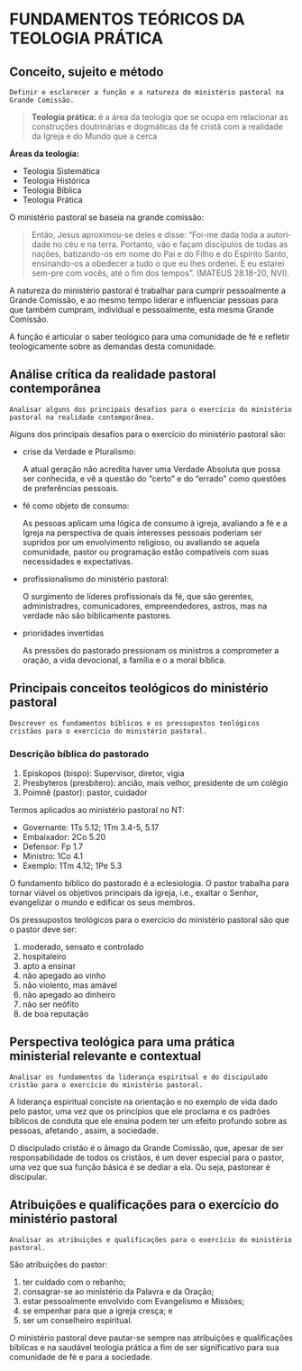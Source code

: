 # FUNDAMENTOS TEÓRICOS DA TEOLOGIA PRÁTICA


## Conceito, sujeito e método

	Definir e esclarecer a função e a natureza do ministério pastoral na Grande Comissão.

> **Teologia prática:**
> é a área da teologia que se ocupa em relacionar as construções doutrinárias e dogmáticas da fé cristã com a realidade da Igreja e do Mundo que a cerca

**Áreas da teologia:**

- Teologia Sistemática
- Teologia Histórica
- Teologia Bíblica
- Teologia Prática

O ministério pastoral se baseia na grande comissão:

> Então,  Jesus  aproximou-se  deles  e  disse:  “Foi-me  dada  toda  a  autori-dade  no  céu  e  na  terra.  Portanto,  vão  e  façam  discípulos  de  todas  as  nações, batizando-os em nome do Pai e do Filho e do Espírito Santo, ensinando-os a obedecer a tudo o que eu lhes ordenei. E eu estarei sem-pre com vocês, até o fim dos tempos”. (MATEUS 28.18-20, NVI).

A natureza do ministério pastoral é trabalhar para cumprir pessoalmente a Grande Comissão, e ao mesmo tempo liderar e influenciar pessoas para que também cumpram, individual e pessoalmente, esta mesma Grande Comissão.

A função é articular o saber teológico para uma comunidade de fé e refletir teologicamente sobre as demandas desta comunidade.


## Análise crítica da realidade pastoral contemporânea

	Analisar alguns dos principais desafios para o exercício do ministério pastoral na realidade contemporânea.
	
Alguns dos principais desafios para o exercício do ministério pastoral são:
- crise da Verdade e Pluralismo:

	A atual geração não acredita haver uma Verdade Absoluta que possa ser conhecida, e vê a questão do “certo” e do “errado” como questões de preferências pessoais.
	
- fé como objeto de consumo:

	As pessoas aplicam uma lógica de consumo à igreja, avaliando a fé e a Igreja na perspectiva de quais interesses pessoais poderiam ser supridos por um envolvimento religioso, ou avaliando se aquela comunidade, pastor ou programação estão compatíveis com suas necessidades e expectativas.
	
- profissionalismo do ministério pastoral:

	O surgimento de líderes profissionais da fé, que são gerentes, administradres, comunicadores, empreendedores, astros, mas na verdade não são biblicamente pastores.

- prioridades invertidas

	As pressões do pastorado pressionam os ministros a comprometer a oração, a vida devocional, a família e o a moral bíblica.


## Principais conceitos teológicos do ministério pastoral

	Descrever os fundamentos bíblicos e os pressupostos teológicos cristãos para o exercício do ministério pastoral.

### Descrição bíblica do pastorado
1. Episkopos (bispo): Supervisor, diretor, vigia
2. Presbyteros (presbítero): ancião, mais velhor, presidente de um colégio
3. Poimnê (pastor): pastor, cuidador

Termos aplicados ao ministério pastoral no NT:
- Governante: 1Ts 5.12; 1Tm 3.4-5, 5.17
- Embaixador: 2Co 5.20
- Defensor: Fp 1.7
- Ministro: 1Co 4.1
- Exemplo: 1Tm 4.12; 1Pe 5.3

O fundamento bíblico do pastorado é a eclesiologia. O pastor trabalha para tornar viável os objetivos principais da igreja, i.e., exaltar o Senhor, evangelizar o mundo e edificar os seus membros.

Os pressupostos teológicos para o exercício do ministério pastoral são que o pastor deve ser:

1. moderado, sensato e controlado
2. hospitaleiro
3. apto a ensinar
4. não apegado ao vinho
5. não violento, mas amável
6. não apegado ao dinheiro
7. não ser neófito
8. de boa reputação

## Perspectiva teológica para uma prática ministerial relevante e contextual
	Analisar os fundamentos da liderança espiritual e do discipulado cristão para o exercício do ministério pastoral.

A liderança espiritual conciste na orientação e no exemplo de vida dado pelo pastor, uma vez que os princípios que ele proclama e os padrões bíblicos de conduta que ele ensina podem ter um efeito profundo sobre as pessoas, afetando , assim, a sociedade.

O discipulado cristão é o âmago da Grande Comissão, que, apesar de ser responsabilidade de todos os cristãos, é um dever especial para o pastor, uma vez que sua função básica é se dediar a ela. Ou seja, pastorear é discipular.

## Atribuições e qualificações para o exercício do ministério pastoral
	Analisar as atribuições e qualificações para o exercício do ministério pastoral.
	
São atribuições do pastor:
1. ter cuidado com o rebanho;
2. consagrar-se ao ministério da Palavra e da Oração;
3. estar pessoalmente envolvido com Evangelismo e Missões;
4. se empenhar para que a igreja cresça; e 
5. ser um conselheiro espiritual.

O ministério pastoral deve pautar-se sempre nas atribuições e qualificações bíblicas e na saudável teologia prática a fim de ser significativo para sua comunidade de fé e para a sociedade.
